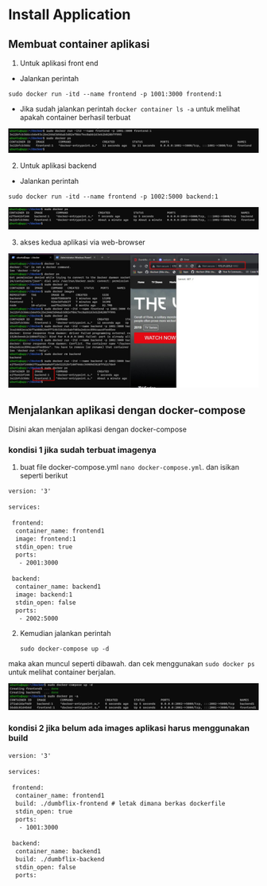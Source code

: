 # Install Application

## Membuat container aplikasi
1. Untuk aplikasi front end
- Jalankan perintah 
```
sudo docker run -itd --name frontend -p 1001:3000 frontend:1
```
- Jika sudah jalankan perintah `docker container ls -a` untuk melihat apakah container berhasil terbuat
<p align="center">
    <img src="assets\containerapp.jpg" />
</p>

2. Untuk aplikasi backend
- Jalankan perintah
```
sudo docker run -itd --name frontend -p 1002:5000 backend:1
```
<p align="center">
    <img src="assets\containerapp2.jpg" />
</p>

3. akses kedua aplikasi via web-browser
<p align="center">
    <img src="assets\containerapp3.jpg" />
</p>

## Menjalankan aplikasi dengan docker-compose

Disini akan menjalan aplikasi dengan docker-compose
### kondisi 1 jika sudah terbuat imagenya
1. buat file docker-compose.yml `nano docker-compose.yml`. dan isikan seperti berikut
```
version: '3'

services:

 frontend:
  container_name: frontend1
  image: frontend:1
  stdin_open: true
  ports:
   - 2001:3000

 backend:
  container_name: backend1
  image: backend:1
  stdin_open: false
  ports:
   - 2002:5000
```
2. Kemudian jalankan perintah
    ```
    sudo docker-compose up -d
    ```
maka akan muncul seperti dibawah. dan cek menggunakan `sudo docker ps` untuk melihat container berjalan. 
<p align="center">
    <img src="assets\dockercomposeapp.jpg" />
</p>

### kondisi 2 jika belum ada images aplikasi harus menggunakan build
```
version: '3'

services:

 frontend:
  container_name: frontend1
  build: ./dumbflix-frontend # letak dimana berkas dockerfile
  stdin_open: true
  ports:
   - 1001:3000

 backend:
  container_name: backend1
  build: ./dumbflix-backend
  stdin_open: false
  ports:

```

